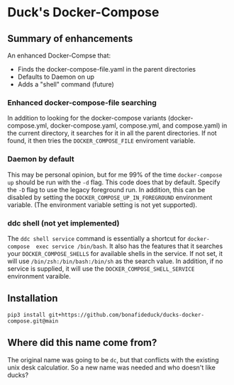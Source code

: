 # Duck's Docker-Compose

## Summary of enhancements

An enhanced Docker-Compse that:

* Finds the docker-compose-file.yaml in the parent directories
* Defaults to Daemon on up
* Adds a "shell" command (future)

### Enhanced docker-compose-file searching

In addition to looking for the docker-compose variants (docker-compose.yml,
docker-compose.yaml, compose.yml, and compose.yaml) in the current directory,
it searches for it in all the parent directories.  If not found, it then tries
the `DOCKER_COMPOSE_FILE` enviroment variable.

### Daemon by default

This may be personal opinion, but for me 99% of the time `docker-compose up`
should be run with the `-d` flag.  This code does that by default.  Specify
the `-D` flag to use the legacy foreground run.  In addition, this can be
disabled by setting the `DOCKER_COMPOSE_UP_IN_FOREGROUND` environment variable.
(The environment variable setting is not yet supported).

### ddc shell (not yet implemented)

The `ddc shell service` command is essentially a shortcut for `docker-compose 
exec service /bin/bash`.  It also has the features that it searches your
`DOCKER_COMPOSE_SHELLS` for available shells in the service.  If not set, it will use
`/bin/zsh:/bin/bash:/bin/sh` as the search value.  In addition, if no service
is supplied, it will use the `DOCKER_COMPOSE_SHELL_SERVICE` environment varaible.

## Installation

```
pip3 install git+https://github.com/bonafideduck/ducks-docker-compose.git@main
```

## Where did this name come from?

The original name was going to be `dc`, but that conflicts with the existing unix
desk calculatior.  So a new name was needed and who doesn't like ducks?

